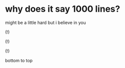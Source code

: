 # why does it say 1000 lines?
might be a little hard but i believe in you





































































































































































































(!)



























































































































































































































































































(!)




































































































































































































































(!)






























































































































































































































































































bottom to top
